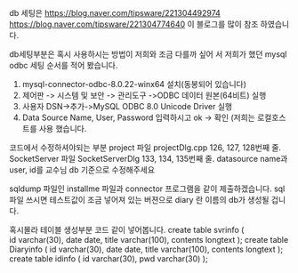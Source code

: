 db 세팅은 https://blog.naver.com/tipsware/221304492974
https://blog.naver.com/tipsware/221304774640
이 블로그를 많이 참조 하였습니다.

db세팅부분은 혹시 사용하시는 방법이 저희와 조금 다를까 싶어
서 저희가 했던 mysql odbc 세팅 순서를 적어 봤습니다.
1. mysql-connector-odbc-8.0.22-winx64 설치(동봉되어 있습니다)
2. 제어판 -> 시스템 및 보안 -> 관리도구 
->ODBC 데이터 원본(64비트) 실행
3. 사용자 DSN->추가->MySQL ODBC 8.0 Unicode Driver 실행
4. Data Source Name, User, Password 입력하시고 ok -> 확인
(저희는 로컬호스트를 사용 했습니다.

코드에서 수정하셔야되는 부분
project 파일 projectDlg.cpp 126, 127, 128번째 줄.
SocketServer 파일 SocketServerDlg 133, 134, 135번째 줄.
datasource name과 user, id를 교수님 db 기준으로 수정해주세요

sqldump 파일인 installme 파일과 connector 프로그램을 같이
제출하겠습니다.
sql 파일 쓰시면 테스트값이 조금 넣어져 있는
버젼으로 diary 란 이름의 db가 생성될 겁니다.

혹시몰라 테이블 생성부분 코드 같이 넣어봅니다.
create table svrinfo
(  
id varchar(30),
date date,
title varchar(100),
contents longtext
);
create table Diaryinfo
(
id varchar(30),
date date,
title varchar(100),
contents longtext
);
create table idinfo
(
    id varchar(30),
    pwd varchar(30)
);
